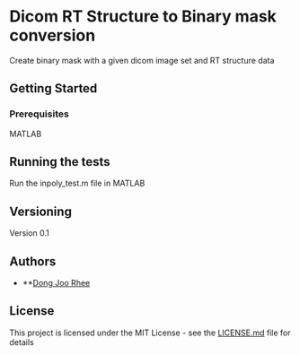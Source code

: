 # Dicom RT Structure to Binary mask conversion

Create binary mask with a given dicom image set and RT structure data

## Getting Started

### Prerequisites

MATLAB


## Running the tests

Run the inpoly_test.m file in MATLAB



## Versioning

Version 0.1


## Authors

* **[Dong Joo Rhee](https://github.com/djrhee08)


## License

This project is licensed under the MIT License - see the [LICENSE.md](LICENSE.md) file for details
